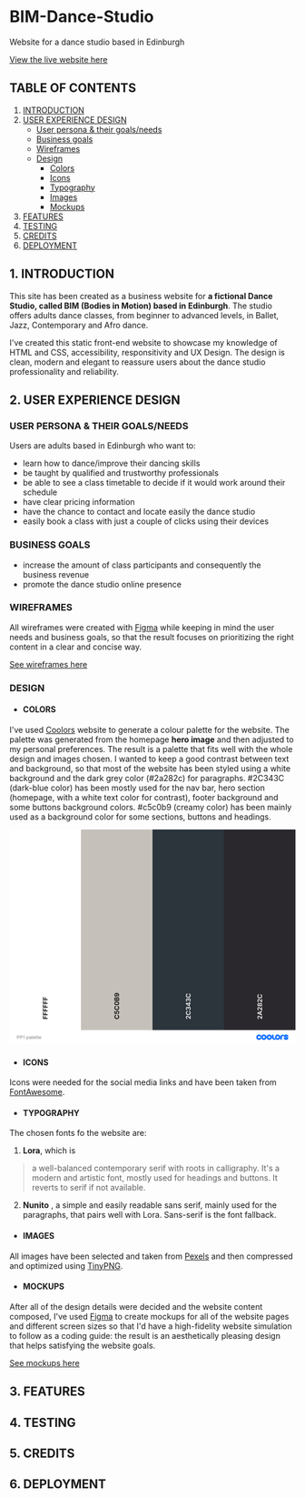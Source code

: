 # BIM-Dance-Studio
Website for a dance studio based in Edinburgh

[View the live website here](http://)

## TABLE OF CONTENTS
1. [INTRODUCTION](#1-introduction)
2. [USER EXPERIENCE DESIGN](#2-user-experience-design)
    - [User persona & their goals/needs](#user-persona--their-goalsneeds)
    - [Business goals](#business-goals)
    - [Wireframes](#wireframes)
    - [Design](#design)
        - [Colors](#colors)
        - [Icons](#icons)
        - [Typography](#typography)
        - [Images](#images)
        - [Mockups](#mockups)
3. [FEATURES](#3-features) 
4. [TESTING](#4-testing)
5. [CREDITS](#5-credits)
6. [DEPLOYMENT](#6-deployment)

## 1. INTRODUCTION

This site has been created as a business website for __a fictional Dance Studio, called BIM (Bodies in Motion) based in Edinburgh__. The studio offers adults dance classes, from beginner to advanced levels, in Ballet, Jazz, Contemporary and Afro dance.

I've created this static front-end website to showcase my knowledge of HTML and CSS, accessibility, responsitivity and UX Design. 
The design is clean, modern and elegant to reassure users about the dance studio professionality and reliability. 

## 2. USER EXPERIENCE DESIGN

### USER PERSONA & THEIR GOALS/NEEDS

Users are adults based in Edinburgh who want to:

- learn how to dance/improve their dancing skills
- be taught by qualified and trustworthy professionals
- be able to see a class timetable to decide if it would work around their schedule
- have clear pricing information
- have the chance to contact and locate easily the dance studio
- easily book a class with just a couple of clicks using their devices

### BUSINESS GOALS

- increase the amount of class participants and consequently the business revenue
- promote the dance studio online presence

### WIREFRAMES

All wireframes were created with [Figma](https://www.figma.com/) while keeping in mind the user needs and business goals, so that the result focuses on prioritizing the right content in a clear and concise way. 

[See wireframes here](docs/wireframes)

### DESIGN

- #### COLORS

I've used [Coolors](https://coolors.co/) website to generate a colour palette for the website. The palette was generated from the homepage __hero image__ and then adjusted to my personal preferences. The result is a palette that fits well with the whole design and images chosen.
I wanted to keep a good contrast between text and background, so that most of the website has been styled using a white background and the dark grey color (#2a282c) for paragraphs.
#2C343C (dark-blue color) has been mostly used for the nav bar, hero section (homepage, with a white text color for contrast), footer background and some buttons background colors. 
#c5c0b9 (creamy color) has been mainly used as a background color for some sections, buttons and headings.

![Color palette](docs/palette.png)
- #### ICONS
Icons were needed for the social media links and have been taken from [FontAwesome](https://fontawesome.com/).

- #### TYPOGRAPHY
The chosen fonts fo the website are:
1. __Lora__, which is 
> a well-balanced contemporary serif with roots in calligraphy.
It's a modern and artistic font, mostly used for headings and buttons. It reverts to serif if not available.
2. __Nunito__ , a simple and easily readable sans serif, mainly used for the paragraphs, that pairs well with Lora.
Sans-serif is the font fallback.
- #### IMAGES
All images have been selected and taken from [Pexels](https://www.pexels.com) and then compressed and optimized using [TinyPNG](https://tinypng.com/).

- #### MOCKUPS
After all of the design details were decided and the website content composed, I've used [Figma](https://www.figma.com/) to create mockups for all of the website pages and different screen sizes so that I'd have a high-fidelity website simulation to follow as a coding guide: the result is an aesthetically pleasing design that helps satisfying the website goals.

[See mockups here](docs/mockups)

## 3. FEATURES

## 4. TESTING

## 5. CREDITS

## 6. DEPLOYMENT
